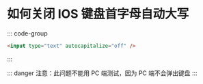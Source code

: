 # 如何关闭 IOS 键盘首字母自动大写

<article-info/>

::: code-group

```html
<input type="text" autocapitalize="off" />
```

:::

::: danger
注意：此问题不能用 PC 端测试，因为 PC 端不会弹出键盘
:::
